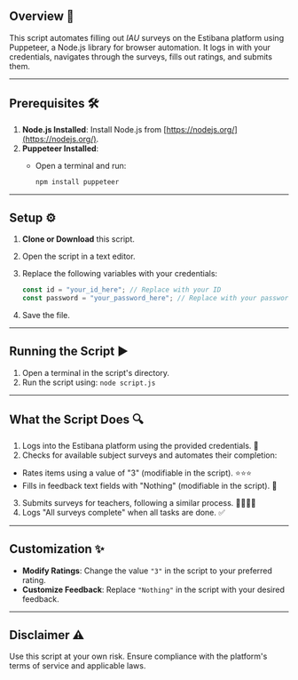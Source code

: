 ## Overview 🌟
This script automates filling out *IAU* surveys on the Estibana platform using Puppeteer, a Node.js library for browser automation. It logs in with your credentials, navigates through the surveys, fills out ratings, and submits them.

---

## Prerequisites 🛠️

1. **Node.js Installed**: Install Node.js from [https://nodejs.org/](https://nodejs.org/).
2. **Puppeteer Installed**:
   - Open a terminal and run:
     
     ```bash
     npm install puppeteer
     ```

---

## Setup ⚙️

1. **Clone or Download** this script.
2. Open the script in a text editor.
3. Replace the following variables with your credentials:

   ``` javascript
   const id = "your_id_here"; // Replace with your ID
   const password = "your_password_here"; // Replace with your password
   ```
4. Save the file.

---

## Running the Script ▶️

1. Open a terminal in the script's directory.
2. Run the script using: `node script.js`

---

## What the Script Does  🔍

1. Logs into the Estibana platform using the provided credentials. 🔑
2. Checks for available subject surveys and automates their completion:
- Rates items using a value of "3" (modifiable in the script). ⭐⭐⭐
- Fills in feedback text fields with "Nothing" (modifiable in the script). 📝
3. Submits surveys for teachers, following a similar process. 👩‍🏫👨‍🏫
4. Logs "All surveys complete" when all tasks are done. ✅

---

## Customization ✨

- **Modify Ratings**: Change the value `"3"` in the script to your preferred rating.
- **Customize Feedback**: Replace `"Nothing"` in the script with your desired feedback.

---


## Disclaimer ⚠️

Use this script at your own risk. Ensure compliance with the platform's terms of service and applicable laws.

